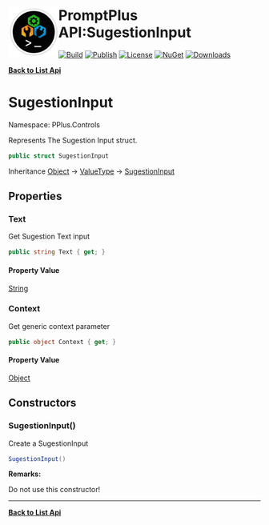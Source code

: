 # <img align="left" width="100" height="100" src="../images/icon.png">PromptPlus API:SugestionInput 

[![Build](https://github.com/FRACerqueira/PromptPlus/workflows/Build/badge.svg)](https://github.com/FRACerqueira/PromptPlus/actions/workflows/build.yml)
[![Publish](https://github.com/FRACerqueira/PromptPlus/actions/workflows/publish.yml/badge.svg)](https://github.com/FRACerqueira/PromptPlus/actions/workflows/publish.yml)
[![License](https://img.shields.io/github/license/FRACerqueira/PromptPlus)](https://github.com/FRACerqueira/PromptPlus/blob/master/LICENSE)
[![NuGet](https://img.shields.io/nuget/v/PromptPlus)](https://www.nuget.org/packages/PromptPlus/)
[![Downloads](https://img.shields.io/nuget/dt/PromptPlus)](https://www.nuget.org/packages/PromptPlus/)

[**Back to List Api**](./apis.md)

# SugestionInput

Namespace: PPlus.Controls

Represents The Sugestion Input struct.

```csharp
public struct SugestionInput
```

Inheritance [Object](https://docs.microsoft.com/en-us/dotnet/api/system.object) → [ValueType](https://docs.microsoft.com/en-us/dotnet/api/system.valuetype) → [SugestionInput](./pplus.controls.sugestioninput.md)

## Properties

### **Text**

Get Sugestion Text input

```csharp
public string Text { get; }
```

#### Property Value

[String](https://docs.microsoft.com/en-us/dotnet/api/system.string)<br>

### **Context**

Get generic context parameter

```csharp
public object Context { get; }
```

#### Property Value

[Object](https://docs.microsoft.com/en-us/dotnet/api/system.object)<br>

## Constructors

### **SugestionInput()**

Create a SugestionInput

```csharp
SugestionInput()
```

**Remarks:**

Do not use this constructor!


- - -
[**Back to List Api**](./apis.md)
